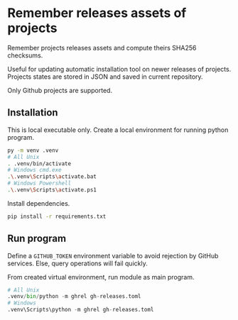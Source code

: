 # Remember releases assets of projects

Remember projects releases assets and compute theirs SHA256 checksums.

Useful for updating automatic installation tool on newer releases of projects.
Projects states are stored in JSON and saved in current repository.

Only Github projects are supported.

## Installation

This is local executable only. Create a local environment for running python
program.

```sh
py -m venv .venv
# All Unix
. .venv/bin/activate
# Windows cmd.exe
.\.venv\Scripts\activate.bat
# Windows Powershell
.\.venv\Scripts\activate.ps1
```

Install dependencies.

```sh
pip install -r requirements.txt
```

## Run program

Define a `GITHUB_TOKEN` environment variable to avoid rejection by GitHub
services. Else, query operations will fail quickly.

From created virtual environment, run module as main program.

```py
# All Unix
.venv/bin/python -m ghrel gh-releases.toml
# Windows
.venv\Scripts\python -m ghrel gh-releases.toml
```
